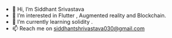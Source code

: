 - 👋 Hi, I’m Siddhant Srivastava
- 👀 I’m interested in Flutter , Augmented reality and Blockchain.
- 🌱 I’m currently learning solidity .
- 📫 Reach me on siddhantshrivastava030@gmail.com 

<!---
siddhantsrivastava2002/siddhantsrivastava2002 is a ✨ special ✨ repository because its `README.md` (this file) appears on your GitHub profile.
You can click the Preview link to take a look at your changes.
--->
